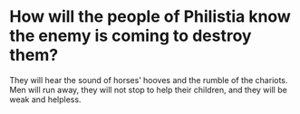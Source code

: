 # How will the people of Philistia know the enemy is coming to destroy them?

They will hear the sound of horses’ hooves and the rumble of the chariots. Men will run away, they will not stop to help their children, and they will be weak and helpless.
